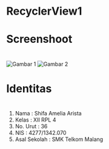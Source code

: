 # RecyclerView1<h1>

# Screenshoot<h1>
![Gambar 1](http://imageshack.com/a/img924/5040/XZIZIE.jpg)
![Gambar 2](http://imageshack.com/a/img923/7620/yMF2rU.jpg)

# Identitas<h1>
#
1. Nama : Shifa Amelia Arista
2. Kelas : XII RPL 4
3. No. Urut : 36
4. NIS : 4277/1342.070
5. Asal Sekolah : SMK Telkom Malang
